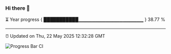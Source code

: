 ### Hi there 👋

⏳ Year progress { ███████████▁▁▁▁▁▁▁▁▁▁▁▁▁▁▁▁▁▁▁ } 38.77 %

---

⏰ Updated on Thu, 22 May 2025 12:32:28 GMT

![Progress Bar CI](https://github.com/liununu/liununu/workflows/Progress%20Bar%20CI/badge.svg)
